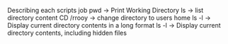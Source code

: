 Describing each scripts job
pwd -> Print Working Directory
ls -> list directory content
CD /rrooy -> change directory to users home
ls -l -> Display current directory contents in a long format
ls -l -> Display current directory contents, including hidden files   
